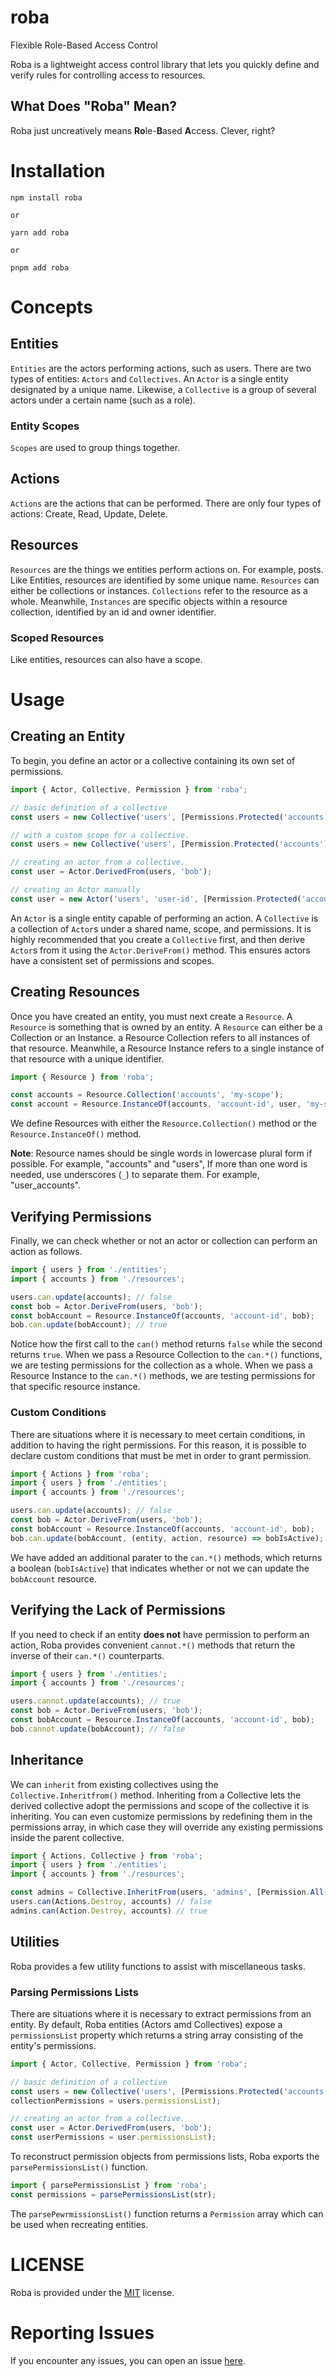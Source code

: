 # roba
Flexible Role-Based Access Control

Roba is a lightweight access control library that lets you quickly define and verify rules for controlling access to resources.

## What Does "Roba" Mean?
Roba just uncreatively means **Ro**le-**B**ased **A**ccess. Clever, right?

# Installation
```
npm install roba

or

yarn add roba

or

pnpm add roba
```

# Concepts
## Entities
`Entities` are the actors performing actions, such as users. There are two types of entities: `Actors` and `Collectives`. An `Actor` is a single entity designated by a unique name. Likewise, a `Collective` is a group of several actors under a certain name (such as a role).

### Entity Scopes
`Scopes` are used to group things together.

## Actions
`Actions` are the actions that can be performed. There are only four types of actions: Create, Read, Update, Delete.

## Resources
`Resources` are the things we entities perform actions on. For example, posts. Like Entities, resources are identified by some unique name. `Resources` can either be collections or instances. `Collections` refer to the resource as a whole. Meanwhile, `Instances` are specific objects within a resource collection, identified by an id and owner identifier.

### Scoped Resources
Like entities, resources can also have a scope.


# Usage

## Creating an Entity
To begin, you define an actor or a collective containing its own set of permissions.

```ts
import { Actor, Collective, Permission } from 'roba';

// basic definition of a collective
const users = new Collective('users', [Permissions.Protected('accounts'), ...]);

// with a custom scope for a collective.
const users = new Collective('users', [Permission.Protected('accounts'), ...], 'my-scope');

// creating an actor from a collective.
const user = Actor.DerivedFrom(users, 'bob');

// creating an Actor manually
const user = new Actor('users', 'user-id', [Permission.Protected('accounts'), ...], 'my-scope');
```
An `Actor` is a single entity capable of performing an action. A `Collective` is a collection of `Actor`s under a shared name, scope, and permissions. It is highly recommended that you create a `Collective` first, and then derive `Actor`s from it using the `Actor.DeriveFrom()` method. This ensures actors have a consistent set of permissions and scopes.

## Creating Resounces
Once you have created an entity, you must next create a `Resource`. A `Resource` is something that is owned by an entity. A `Resource` can either be a Collection or an Instance. a Resource Collection refers to all instances of that resource. Meanwhile, a Resource Instance refers to a single instance of that resource with a unique identifier.
```ts
import { Resource } from 'roba';

const accounts = Resource.Collection('accounts', 'my-scope');
const account = Resource.InstanceOf(accounts, 'account-id', user, 'my-scope');
```
We define Resources with either the `Resource.Collection()` method or the `Resource.InstanceOf()` method.

**Note**: Resource names should be single words in lowercase plural form if possible. For example, "accounts" and "users", If more than one word is needed, use underscores (`_`) to separate them. For example, "user_accounts".

## Verifying Permissions
Finally, we can check whether or not an actor or collection can perform an action as follows.
```ts
import { users } from './entities';
import { accounts } from './resources';

users.can.update(accounts); // false
const bob = Actor.DeriveFrom(users, 'bob');
const bobAccount = Resource.InstanceOf(accounts, 'account-id', bob);
bob.can.update(bobAccount); // true
```
Notice how the first call to the `can()` method returns `false` while the second returns `true`. When we pass a Resource Collection to the `can.*()` functions, we are testing permissions for the collection as a whole. When we pass a Resource Instance to the `can.*()` methods, we are testing permissions for that specific resource instance.

### Custom Conditions
There are situations where it is necessary to meet certain conditions, in addition to having the right permissions. For this reason, it is possible to declare custom conditions that must be met in order to grant permission.
```ts
import { Actions } from 'roba';
import { users } from './entities';
import { accounts } from './resources';

users.can.update(accounts); // false
const bob = Actor.DeriveFrom(users, 'bob');
const bobAccount = Resource.InstanceOf(accounts, 'account-id', bob);
bob.can.update(bobAccount, (entity, action, resource) => bobIsActive); // true
```
We have added an additional parater to the `can.*()` methods, which returns a boolean (`bobIsActive`) that indicates whether or not we can update the `bobAccount` resource.

## Verifying the Lack of Permissions
If you need to check if an entity **does not** have permission to perform an action, Roba provides convenient `cannot.*()` methods that return the inverse of their `can.*()` counterparts.
```ts
import { users } from './entities';
import { accounts } from './resources';

users.cannot.update(accounts); // true
const bob = Actor.DeriveFrom(users, 'bob');
const bobAccount = Resource.InstanceOf(accounts, 'account-id', bob);
bob.cannot.update(bobAccount); // false
```

## Inheritance
We can `inherit` from existing collectives using the `Collective.Inheritfrom()` method. Inheriting from a Collective lets the derived collective adopt the permissions and scope of the collective it is inheriting. You can even customize permissions by redefining them in the permissions array, in which case they will override any existing permissions inside the parent collective.

```ts
import { Actions, Collective } from 'roba';
import { users } from './entities';
import { accounts } from './resources';

const admins = Collective.InheritFrom(users, 'admins', [Permission.All('accounts')]);
users.can(Actions.Destroy, accounts) // false
admins.can(Action.Destroy, accounts) // true
```

## Utilities
Roba provides a few utility functions to assist with miscellaneous tasks.

### Parsing Permissions Lists
There are situations where it is necessary to extract permissions from an entity. By default, Roba entities (Actors amd Collectives) expose a `permissionsList` property which returns a string array consisting of the entity's permissions.
```ts
import { Actor, Collective, Permission } from 'roba';

// basic definition of a collective
const users = new Collective('users', [Permissions.Protected('accounts'), ...]);
collectionPermissions = users.permissionsList);

// creating an actor from a collective.
const user = Actor.DerivedFrom(users, 'bob');
const userPermissions = user.permissionsList);
```
To reconstruct permission objects from permissions lists, Roba exports the `parsePermissionsList()` function.
```ts
import { parsePermissionsList } from 'roba';
const permissions = parsePermissionsList(str);
```
The `parsePewrmissionsList()` function returns a `Permission` array which can be used when recreating entities.

# LICENSE
Roba is provided under the [MIT](./LICENSE) license.

# Reporting Issues
If you encounter any issues, you can open an issue [here](https://github.com/PatrickLumenus/roba/issues).
